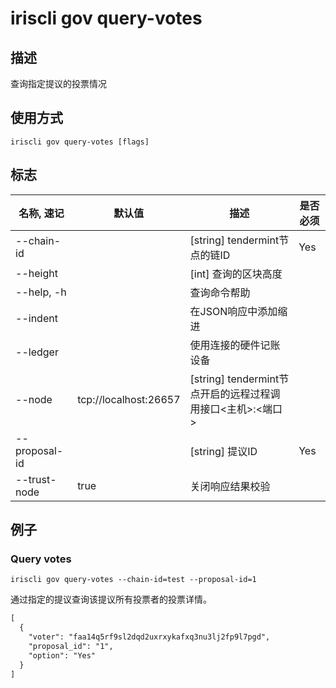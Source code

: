 # iriscli gov query-votes

## 描述

查询指定提议的投票情况

## 使用方式

```
iriscli gov query-votes [flags]
```

## 标志

| 名称, 速记       | 默认值                      | 描述                                                                                                                                                 | 是否必须  |
| --------------- | -------------------------- | ---------------------------------------------------------------------------------------------------------------------------------------------------- | -------- |
| --chain-id      |                            | [string] tendermint节点的链ID                                                                                                                 | Yes      |
| --height        |                            | [int] 查询的区块高度                                                                                  |          |
| --help, -h      |                            | 查询命令帮助                                                                                                                                 |          |
| --indent        |                            | 在JSON响应中添加缩进                                                                                                                          |          |
| --ledger        |                            | 使用连接的硬件记账设备                                                                                                                        |          |
| --node          | tcp://localhost:26657      | [string] tendermint节点开启的远程过程调用接口\<主机>:\<端口>                                                                                  |          |
| --proposal-id   |                            | [string] 提议ID                                                                                                        | Yes      |
| --trust-node    | true                       | 关闭响应结果校验                                                                                                                    |          |

## 例子

### Query votes

```shell
iriscli gov query-votes --chain-id=test --proposal-id=1
```

通过指定的提议查询该提议所有投票者的投票详情。
 
```txt
[
  {
    "voter": "faa14q5rf9sl2dqd2uxrxykafxq3nu3lj2fp9l7pgd",
    "proposal_id": "1",
    "option": "Yes"
  }
]
```